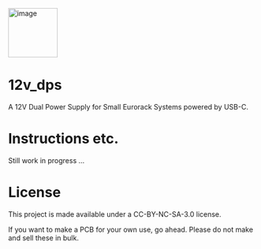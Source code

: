 <img width="100" alt="image" src="https://github.com/user-attachments/assets/55fae4c3-7cf3-4b94-96fe-a7bdcd688f19" />

# 12v_dps
A 12V Dual Power Supply for Small Eurorack Systems powered by USB-C.
# Instructions etc.
Still work in progress ...
# License
This project is made available under a CC-BY-NC-SA-3.0 license.

If you want to make a PCB for your own use, go ahead. Please do not make and sell these in bulk.
